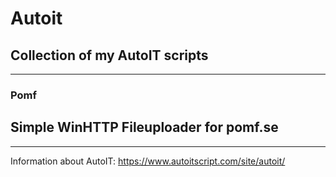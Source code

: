# Autoit
## Collection of my AutoIT scripts
------------------------
### Pomf
Simple WinHTTP Fileuploader for pomf.se
------------------------


------------------------
Information about AutoIT:
https://www.autoitscript.com/site/autoit/
